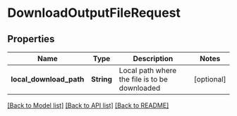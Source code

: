 # DownloadOutputFileRequest

## Properties

Name | Type | Description | Notes
------------ | ------------- | ------------- | -------------
**local_download_path** | **String** | Local path where the file is to be downloaded | [optional] 

[[Back to Model list]](../README.md#documentation-for-models) [[Back to API list]](../README.md#documentation-for-api-endpoints) [[Back to README]](../README.md)


